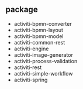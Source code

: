 
## package
* activiti-bpmn-converter
* activiti-bpmn-layout
* activiti-bpmn-model
* activiti-common-rest
* activiti-engine
* activiti-image-generator
* activiti-process-validation
* activiti-rest
* activiti-simple-workflow
* activiti-spring
